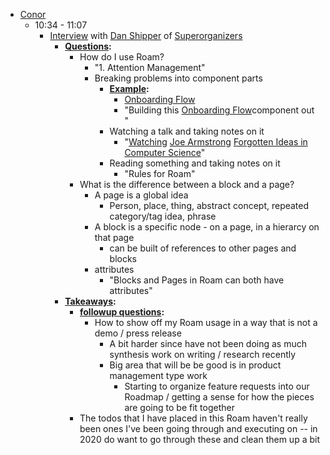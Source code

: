 - [Conor](<Conor.md>)
    - 10:34 - 11:07
        - [Interview](<Interview.md>) with [Dan Shipper](<Dan Shipper.md>) of [Superorganizers](<Superorganizers.md>)
            - **[Questions](<Questions.md>):**
                - How do I use Roam?
                    - "1. Attention Management"
                    - Breaking problems into component parts
                        - **[Example](<Example.md>):**
                            - [Onboarding Flow](<Onboarding Flow.md>)
                            - "Building this [Onboarding Flow](<Onboarding Flow.md>)component out "
                        - Watching a talk and taking notes on it
                            - "[Watching](<Watching.md>) [Joe Armstrong](<Joe Armstrong.md>) [Forgotten Ideas in Computer Science](<Forgotten Ideas in Computer Science.md>)"
                        - Reading something and taking notes on it
                            - "Rules for Roam"
                - What is the difference between a block and a page?
                    - A page is a global idea 
                        - Person, place, thing, abstract concept, repeated category/tag idea, phrase
                    - A block is a specific node - on a page, in a hierarcy on that page
                        - can be built of references to other pages and blocks
                    - attributes
                        - "Blocks and Pages in Roam can both have attributes" 
            - **[Takeaways](<Takeaways.md>):**
                - **[followup questions](<followup questions.md>):**
                    - How to show off my Roam usage in a way that is not a demo / press release
                        - A bit harder since have not been doing as much synthesis work on writing / research recently
                        - Big area that will be be good is in product management type work
                            - Starting to organize feature requests into our Roadmap / getting a sense for how the pieces are going to be fit together
                - The todos that I have placed in this Roam haven't really been ones I've been going through and executing on -- in 2020 do want to go through these and clean them up a bit
